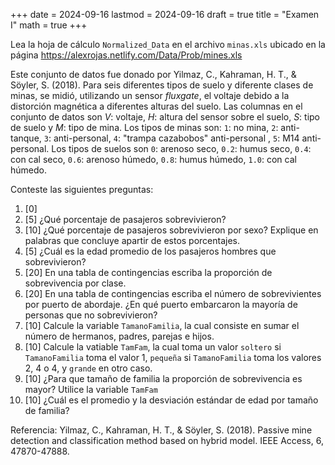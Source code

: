 +++
date      = 2024-09-16
lastmod   = 2024-09-16
draft     = true
title     = "Examen I"
math      = true
+++


Lea la hoja de cálculo `Normalized_Data` en el archivo `minas.xls` ubicado en la página https://alexrojas.netlify.com/Data/Prob/mines.xls

Este conjunto de datos fue donado por Yilmaz, C., Kahraman, H. T., & Söyler, S. (2018). Para seis diferentes tipos de suelo y diferente clases de minas, se midió, utilizando un sensor *fluxgate*, el voltaje debido a la distorción magnética a diferentes alturas del suelo. Las columnas en el conjunto de datos son $V$: voltaje, $H$: altura del sensor sobre el suelo, $S$: tipo de suelo y $M$: tipo de mina.  Los tipos de minas son: `1`: no mina, `2`: anti-tanque, `3`: anti-personal, `4`: "trampa cazabobos" anti-personal , `5`: M14 anti-personal. Los tipos de suelos son `0`: arenoso seco, `0.2`: humus seco, `0.4`: con cal seco, `0.6`: arenoso húmedo, `0.8`: humus húmedo, `1.0`: con cal húmedo. 

Conteste las siguientes preguntas:
1. [0] 
1. [5] ¿Qué porcentaje de pasajeros sobrevivieron?
2. [10] ¿Qué porcentaje de pasajeros sobrevivieron por sexo? Explique en palabras que concluye apartir de estos porcentajes.
3. [5] ¿Cuál es la edad promedio de los pasajeros hombres que sobrevivieron?
4. [20] En una tabla de contingencias escriba la proporción de sobrevivencia por clase. 
5. [20] En una tabla de contingencias escriba el número de sobrevivientes por puerto de abordaje. ¿En qué puerto embarcaron la mayoría de personas que no sobrevivieron?
6. [10] Calcule la variable `TamanoFamilia`, la cual consiste en sumar el número de hermanos, padres, parejas e hijos. 
7. [10] Calcule la vatiable `TamFam`, la cual toma un valor `soltero` si `TamanoFamilia` toma el valor 1,  `pequeña` si `TamanoFamilia` toma los valores 2, 4 o 4, y `grande` en otro caso.
8. [10] ¿Para que tamaño de familia la proporción de sobrevivencia es mayor? Utilice la variable `TamFam`
9. [10] ¿Cuál es el promedio y la desviación estándar de edad por tamaño de familia?

Referencia: Yilmaz, C., Kahraman, H. T., & Söyler, S. (2018). Passive mine detection and classification method based on hybrid model. IEEE Access, 6, 47870-47888.
